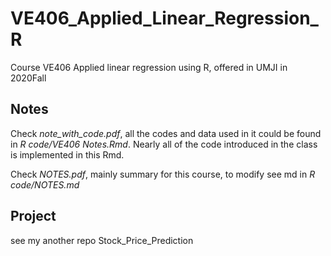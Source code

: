 # VE406_Applied_Linear_Regression_R

Course VE406 Applied linear regression using R, offered in UMJI in 2020Fall

## Notes 

Check *note_with_code.pdf*, all the codes and data used in it could be found in *R code/VE406 Notes.Rmd*. Nearly all of the code introduced in the class is implemented in this Rmd. 

Check *NOTES.pdf*, mainly summary for this course, to modify see md in  *R code/NOTES.md*

## Project

see my another repo Stock_Price_Prediction 

